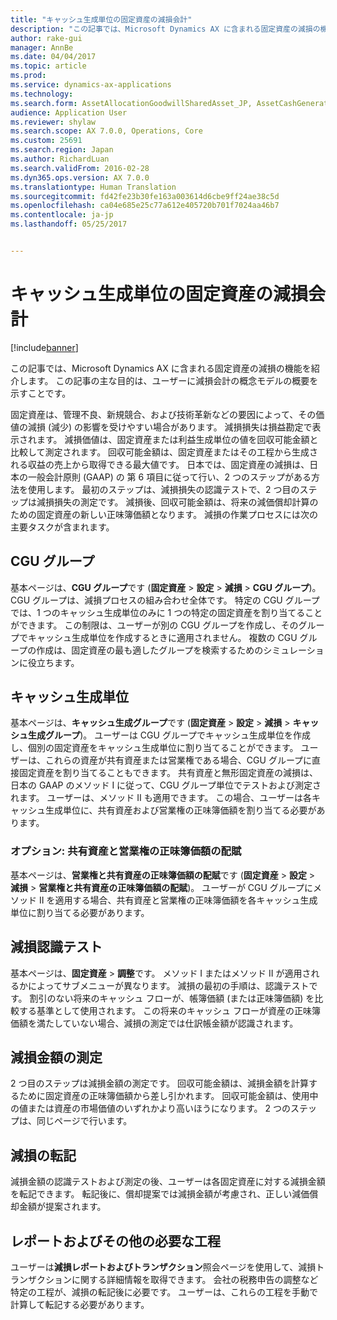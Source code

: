 ```yaml
---
title: "キャッシュ生成単位の固定資産の減損会計"
description: "この記事では、Microsoft Dynamics AX に含まれる固定資産の減損の機能を紹介します。 この記事の主な目的は、ユーザーに減損会計の概念モデルの概要を示すことです。"
author: rake-gui
manager: AnnBe
ms.date: 04/04/2017
ms.topic: article
ms.prod: 
ms.service: dynamics-ax-applications
ms.technology: 
ms.search.form: AssetAllocationGoodwillSharedAsset_JP, AssetCashGeneratingUnit_JP, AssetCashGeneratingUnitGroup_JP, AssetImpairmentRecognitionMethod1_JP, AssetImpairmentRecognitionMethod2_JP
audience: Application User
ms.reviewer: shylaw
ms.search.scope: AX 7.0.0, Operations, Core
ms.custom: 25691
ms.search.region: Japan
ms.author: RichardLuan
ms.search.validFrom: 2016-02-28
ms.dyn365.ops.version: AX 7.0.0
ms.translationtype: Human Translation
ms.sourcegitcommit: fd42fe23b30fe163a003614d6cbe9ff24ae38c5d
ms.openlocfilehash: ca04e685e25c77a612e405720b701f7024aa46b7
ms.contentlocale: ja-jp
ms.lasthandoff: 05/25/2017


---
```


# <a name="fixed-asset-impairment-accounting-on-cash-generating-units"></a>キャッシュ生成単位の固定資産の減損会計

[!include[banner](../includes/banner.md)]


この記事では、Microsoft Dynamics AX に含まれる固定資産の減損の機能を紹介します。 この記事の主な目的は、ユーザーに減損会計の概念モデルの概要を示すことです。 

固定資産は、管理不良、新規競合、および技術革新などの要因によって、その価値の減損 (減少) の影響を受けやすい場合があります。 減損損失は損益勘定で表示されます。 減損価値は、固定資産または利益生成単位の値を回収可能金額と比較して測定されます。 回収可能金額は、固定資産またはその工程から生成される収益の売上から取得できる最大値です。 日本では、固定資産の減損は、日本の一般会計原則 (GAAP) の 第 6 項目に従って行い、2 つのステップがある方法を使用します。 最初のステップは、減損損失の認識テストで、2 つ目のステップは減損損失の測定です。 減損後、回収可能金額は、将来の減価償却計算のための固定資産の新しい正味簿価額となります。 減損の作業プロセスには次の主要タスクが含まれます。

## <a name="cgu-groups"></a>CGU グループ
基本ページは、**CGU グループ**です (**固定資産** &gt; **設定** &gt; **減損** &gt; **CGU グループ**)。 CGU グループは、減損プロセスの組み合わせ全体です。 特定の CGU グループでは、1 つのキャッシュ生成単位のみに 1 つの特定の固定資産を割り当てることができます。 この制限は、ユーザーが別の CGU グループを作成し、そのグループでキャッシュ生成単位を作成するときに適用されません。 複数の CGU グループの作成は、固定資産の最も適したグループを検索するためのシミュレーションに役立ちます。

## <a name="cash-generating-units"></a>キャッシュ生成単位
基本ページは、**キャッシュ生成グループ**です (**固定資産** &gt; **設定** &gt; **減損** &gt; **キャッシュ生成グループ**)。 ユーザーは CGU グループでキャッシュ生成単位を作成し、個別の固定資産をキャッシュ生成単位に割り当てることができます。 ユーザーは、これらの資産が共有資産または営業権である場合、CGU グループに直接固定資産を割り当てることもできます。 共有資産と無形固定資産の減損は、日本の GAAP のメソッド I に従って、CGU グループ単位でテストおよび測定されます。 ユーザーは、メソッド II も適用できます。 この場合、ユーザーは各キャッシュ生成単位に、共有資産および営業権の正味簿価額を割り当てる必要があります。

### <a name="optional-allocating-the-net-book-value-of-shared-assets-and-goodwill"></a>オプション: 共有資産と営業権の正味簿価額の配賦

基本ページは、**営業権と共有資産の正味簿価額の配賦**です (**固定資産** &gt; **設定** &gt; **減損** &gt; **営業権と共有資産の正味簿価額の配賦**)。 ユーザーが CGU グループにメソッド II を適用する場合、共有資産と営業権の正味簿価額を各キャッシュ生成単位に割り当てる必要があります。

## <a name="impairment-recognition-test"></a>減損認識テスト
基本ページは、**固定資産** &gt; **調整**です。 メソッド I またはメソッド II が適用されるかによってサブメニューが異なります。 減損の最初の手順は、認識テストです。 割引のない将来のキャッシュ フローが、帳簿価額 (または正味簿価額) を比較する基準として使用されます。 この将来のキャッシュ フローが資産の正味簿価額を満たしていない場合、減損の測定では仕訳帳金額が認識されます。

## <a name="measurement-of-the-impairment-amount"></a>減損金額の測定
2 つ目のステップは減損金額の測定です。 回収可能金額は、減損金額を計算するために固定資産の正味簿価額から差し引かれます。 回収可能金額は、使用中の値または資産の市場価値のいずれかより高いほうになります。 2 つのステップは、同じページで行います。

## <a name="posting-the-impairment"></a>減損の転記
減損金額の認識テストおよび測定の後、ユーザーは各固定資産に対する減損金額を転記できます。 転記後に、償却提案では減損金額が考慮され、正しい減価償却金額が提案されます。

## <a name="reports-and-other-required-operations"></a>レポートおよびその他の必要な工程
ユーザーは**減損レポートおよびトランザクション**照会ページを使用して、減損トランザクションに関する詳細情報を取得できます。 会社の税務申告の調整など特定の工程が、減損の転記後に必要です。 ユーザーは、これらの工程を手動で計算して転記する必要があります。





